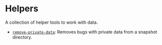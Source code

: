 # Helpers

A collection of helper tools to work with data.

- [`remove-private-data`](remove-private-data/README.md): Removes bugs with private data from a snapshot directory.
